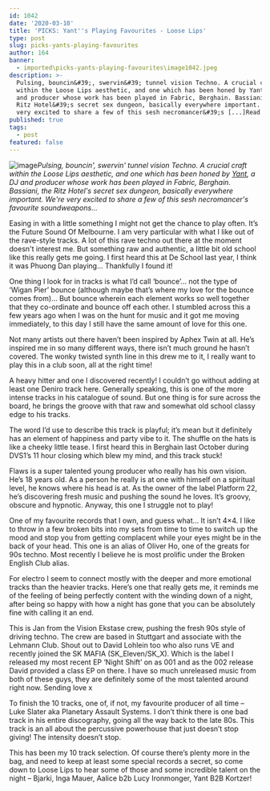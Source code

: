 ```yaml
---
id: 1042
date: '2020-03-10'
title: 'PICKS: Yant''s Playing Favourites - Loose Lips'
type: post
slug: picks-yants-playing-favourites
author: 164
banner:
  - imported\picks-yants-playing-favourites\image1042.jpeg
description: >-
  Pulsing, bouncin&#39;, swervin&#39; tunnel vision Techno. A crucial craft
  within the Loose Lips aesthetic, and one which has been honed by Yant, a DJ
  and producer whose work has been played in Fabric, Berghain. Bassiani, the
  Ritz Hotel&#39;s secret sex dungeon, basically everywhere important. We&#39;re
  very excited to share a few of this sesh necromancer&#39;s [...]Read More...
published: true
tags:
  - post
featured: false
---
```

![image](../imported\picks-yants-playing-favourites\image1042.jpeg)_Pulsing, bouncin', swervin' tunnel vision Techno. A crucial craft within the Loose Lips aesthetic, and one which has been honed by [Yant](https://soundcloud.com/yantmusicuk), a DJ and producer whose work has been played in Fabric, Berghain. Bassiani, the Ritz Hotel's secret sex dungeon, basically everywhere important. We're very excited to share a few of this sesh necromancer's favourite soundweapons…_

Easing in with a little something I might not get the chance to play often. It’s the Future Sound Of Melbourne. I am very particular with what I like out of the rave-style tracks. A lot of this rave techno out there at the moment doesn't interest me. But something raw and authentic, a little bit old school like this really gets me going. I first heard this at De School last year, I think it was Phuong Dan playing… Thankfully I found it!

One thing I look for in tracks is what I’d call ‘bounce’… not the type of ‘Wigan Pier’ bounce (although maybe that’s where my love for the bounce comes from)… But bounce wherein each element works so well together that they co-ordinate and bounce off each other. I stumbled across this a few years ago when I was on the hunt for music and it got me moving immediately, to this day I still have the same amount of love for this one.

Not many artists out there haven’t been inspired by Aphex Twin at all. He’s inspired me in so many different ways, there isn’t much ground he hasn’t covered. The wonky twisted synth line in this drew me to it, I really want to play this in a club soon, all at the right time!

A heavy hitter and one I discovered recently! I couldn’t go without adding at least one Deniro track here. Generally speaking, this is one of the more intense tracks in his catalogue of sound. But one thing is for sure across the board, he brings the groove with that raw and somewhat old school classy edge to his tracks.

The word I’d use to describe this track is playful; it’s mean but it definitely has an element of happiness and party vibe to it. The shuffle on the hats is like a cheeky little tease. I first heard this in Berghain last October during DVS1’s 11 hour closing which blew my mind, and this track stuck!

Flaws is a super talented young producer who really has his own vision. He’s 18 years old. As a person he really is at one with himself on a spiritual level, he knows where his head is at. As the owner of the label Platform 22, he’s discovering fresh music and pushing the sound he loves. It’s groovy, obscure and hypnotic. Anyway, this one I struggle not to play!

One of my favourite records that I own, and guess what… It isn’t 4×4. I like to throw in a few broken bits into my sets from time to time to switch up the mood and stop you from getting complacent while your eyes might be in the back of your head. This one is an alias of Oliver Ho, one of the greats for 90s techno. Most recently I believe he is most prolific under the Broken English Club alias.

For electro I seem to connect mostly with the deeper and more emotional tracks than the heavier tracks. Here’s one that really gets me, it reminds me of the feeling of being perfectly content with the winding down of a night, after being so happy with how a night has gone that you can be absolutely fine with calling it an end.

This is Jan from the Vision Ekstase crew, pushing the fresh 90s style of driving techno. The crew are based in Stuttgart and associate with the Lehmann Club. Shout out to David Lohlein too who also runs VE and recently joined the SK MAFIA (SK\_Eleven/SK\_X). Which is the label I released my most recent EP ‘Night Shift’ on as 001 and as the 002 release David provided a class EP on there. I have so much unreleased music from both of these guys, they are definitely some of the most talented around right now. Sending love x

To finish the 10 tracks, one of, if not, my favourite producer of all time – Luke Slater aka Planetary Assault Systems. I don’t think there is one bad track in his entire discography, going all the way back to the late 80s. This track is an all about the percussive powerhouse that just doesn’t stop giving! The intensity doesn’t stop.

This has been my 10 track selection. Of course there’s plenty more in the bag, and need to keep at least some special records a secret, so come down to Loose Lips to hear some of those and some incredible talent on the night – Bjarki, Inga Mauer, Aalice b2b Lucy Ironmonger, Yant B2B Kortzer!
